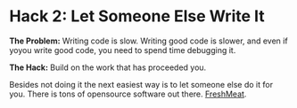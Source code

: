 # Hack 2: Let Someone Else Write It

**The Problem:** Writing code is slow. Writing good code is slower, and even if yoyou write good code, you need to spend time debugging it.

**The Hack:** Build on the work that has proceeded you.

Besides not doing it the next easiest way is to let someone else do it for you. There is tons of opensource software out there. [FreshMeat](http://www.freshmeat.net).


